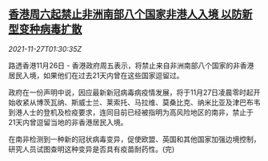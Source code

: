 <!--1637976664000-->
[香港周六起禁止非洲南部八个国家非港人入境 以防新型变种病毒扩散](https://cn.reuters.com/article/hk-ban-south-african-travel-1127-idCNKBS2IC01T)
------

<div><i>2021-11-27T01:30:35Z</i></div><p>路透香港11月26日 - 香港政府周五表示，将禁止来自非洲南部八个国家的非香港居民入境，如果他们在过去21天内曾在这些国家逗留过。</p><p>政府在一份声明中说，因应最新新冠病毒病疫情发展，将于11月27日凌晨零时起开始收紧从博茨瓦纳、斯威士兰、莱索托、马拉维、莫桑比克、纳米比亚及津巴布韦到港人士的登机及检疫要求，连同目前已经被指明为高风险地区的南非，禁止于21天内曾逗留当地的非香港居民入境。</p><p>在南非检测到一种新的冠状病毒变异，促使欧盟、英国和其他国家加强边境控制，研究人员试图查明这种变异是否具有疫苗耐药性。(完)</p>
